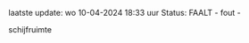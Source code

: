 laatste update: 
wo 10-04-2024 18:33   uur 
Status: FAALT - fout - 
<div class="service R">schijfruimte</div>